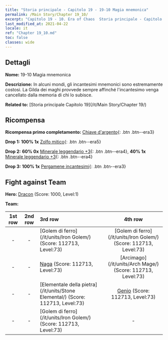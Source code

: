 ```yaml
---
title: "Storia principale - Capitolo 19 - 19-10 Magia mnemonica"
permalink: /Main Story/Chapter 19_10/
excerpt: "Capitolo 19 - 10. Era of Chaos  Storia principale - Capitolo 19_10. 19-10 Magia mnemonica"
last_modified_at: 2021-04-22
locale: it
ref: "Chapter 19_10.md"
toc: false
classes: wide
---
```


## Dettagli

 **Nome:** 19-10 Magia mnemonica

 **Descrizione:** In alcuni mondi, gli incantesimi mnemonici sono estremamente costosi. La Gilda dei maghi provvede sempre affinché l'incantesimo venga cancellato dalla memoria di chi lo subisce.

 **Related to:** [Storia principale Capitolo 19](/it/Main Story/Chapter 19/)

## Ricompensa

 **Ricompensa primo completamento:** [Chiave d'argento](/ItemsIT/con_693/){: .btn .btn--era3}

 **Drop 1:** **100% 1x** [Zolfo mitico](/ItemsIT/mat_64/){: .btn .btn--era5}

 **Drop 2:** **60% 0x** [Minerale leggendario +3](/ItemsIT/mat_54/){: .btn .btn--era4}, **40% 1x** [Minerale leggendario +3](/ItemsIT/mat_54/){: .btn .btn--era4}

 **Drop 3:** **100% 1x** [Pergamene incantesimi](/ItemsIT/con_694/){: .btn .btn--era3}


## Fight against Team
 **Hero:** [Dracon](/it/heroes/Dracon/) (Score: 1000, Level:1)

 **Team:**


  | 1st row | 2nd row | 3rd row | 4th row |
  |:----:|:----:|:----|:----:|
  | - | - | [Golem di ferro](/it/units/Iron Golem/) (Score: 112713, Level:73)  | [Golem di ferro](/it/units/Iron Golem/) (Score: 112713, Level:73)  |
  | - | - | [Naga](/it/units/Naga/) (Score: 112713, Level:73)  | [Arcimago](/it/units/Arch Mage/) (Score: 112713, Level:73)  |
  | - | - | [Elementale della pietra](/it/units/Stone Elemental/) (Score: 112713, Level:73)  | [Genio](/it/units/Genie/) (Score: 112713, Level:73)  |
  | - | - | [Golem di ferro](/it/units/Iron Golem/) (Score: 112713, Level:73)  | - |


